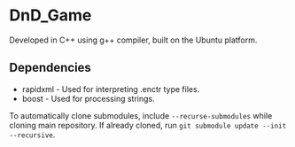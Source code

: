# DnD_Game

Developed in C++ using g++ compiler, built on the Ubuntu platform.

## Dependencies

* rapidxml - Used for interpreting .enctr type files.
* boost - Used for processing strings.


To automatically clone submodules, include `--recurse-submodules` while cloning main repository. If already cloned, run `git submodule update --init --recursive`.
